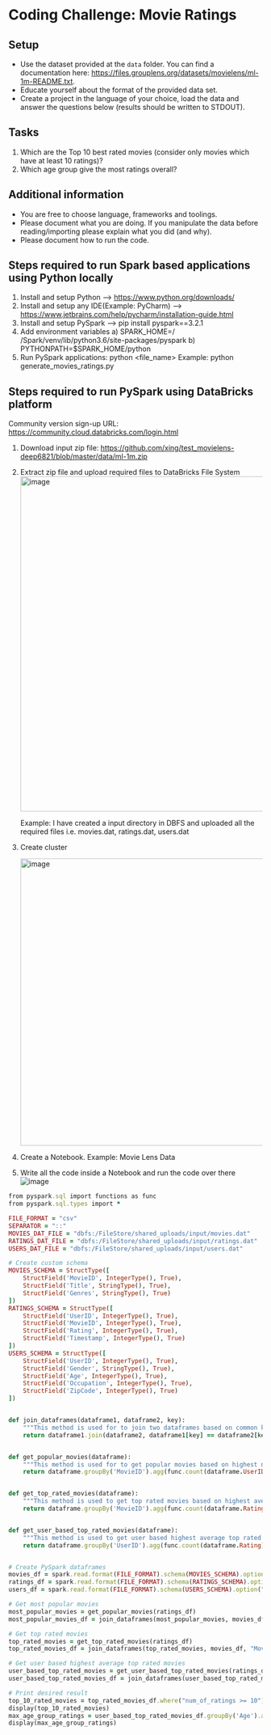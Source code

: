 # Coding Challenge: Movie Ratings

## Setup

* Use the dataset provided at the `data` folder. You can find a documentation here: https://files.grouplens.org/datasets/movielens/ml-1m-README.txt.
* Educate yourself about the format of the provided data set.
* Create a project in the language of your choice, load the data and answer the questions below (results should be written to STDOUT).

## Tasks

1. Which are the Top 10 best rated movies (consider only movies which have at least 10 ratings)?
2. Which age group give the most ratings overall?


## Additional information
* You are free to choose language, frameworks and toolings.
* Please document what you are doing. If you manipulate the data before reading/importing please explain what you did (and why).
* Please document how to run the code.


## Steps required to run Spark based applications using Python locally
1. Install and setup Python --> https://www.python.org/downloads/
2. Install and setup any IDE(Example: PyCharm) --> https://www.jetbrains.com/help/pycharm/installation-guide.html
3. Install and setup PySpark  --> pip install pyspark==3.2.1
4. Add environment variables
a) SPARK_HOME=/ <PyCharm Installation Path>/Spark/venv/lib/python3.6/site-packages/pyspark
b) PYTHONPATH=$SPARK_HOME/python
5. Run PySpark applications: python <file_name>
   Example: python generate_movies_ratings.py
   
## Steps required to run PySpark using DataBricks platform
Community version sign-up URL:  https://community.cloud.databricks.com/login.html   
   
1. Download input zip file: https://github.com/xing/test_movielens-deep6821/blob/master/data/ml-1m.zip
2. Extract zip file and upload required files to DataBricks File System
   <img width="663" alt="image" src="https://user-images.githubusercontent.com/13431228/192574190-263e4619-2c2c-43ce-8837-dd462cb8b014.png">

   Example: I have created a input directory in DBFS and uploaded all the required files i.e. movies.dat, ratings.dat, users.dat
3. Create cluster
   
   <img width="568" alt="image" src="https://user-images.githubusercontent.com/13431228/192577882-d10e196b-e923-400e-a5a7-8fcdbf98fedb.png">

4. Create a Notebook. Example: Movie Lens Data
5. Write all the code inside a Notebook and run the code over there
   ![image](https://user-images.githubusercontent.com/13431228/192579093-b4664349-2fa8-4622-9810-2c007fff83be.png)

```ruby
from pyspark.sql import functions as func
from pyspark.sql.types import *

FILE_FORMAT = "csv"
SEPARATOR = "::"
MOVIES_DAT_FILE = "dbfs:/FileStore/shared_uploads/input/movies.dat"
RATINGS_DAT_FILE = "dbfs:/FileStore/shared_uploads/input/ratings.dat"
USERS_DAT_FILE = "dbfs:/FileStore/shared_uploads/input/users.dat"

# Create custom schema
MOVIES_SCHEMA = StructType([
    StructField('MovieID', IntegerType(), True),
    StructField('Title', StringType(), True),
    StructField('Genres', StringType(), True)
])
RATINGS_SCHEMA = StructType([
    StructField('UserID', IntegerType(), True),
    StructField('MovieID', IntegerType(), True),
    StructField('Rating', IntegerType(), True),
    StructField('Timestamp', IntegerType(), True)
])
USERS_SCHEMA = StructType([
    StructField('UserID', IntegerType(), True),
    StructField('Gender', StringType(), True),
    StructField('Age', IntegerType(), True),
    StructField('Occupation', IntegerType(), True),
    StructField('ZipCode', IntegerType(), True)
])


def join_dataframes(dataframe1, dataframe2, key):
    """This method is used for to join two dataframes based on common key"""
    return dataframe1.join(dataframe2, dataframe1[key] == dataframe2[key]).drop(dataframe2[key])


def get_popular_movies(dataframe):
    """This method is used for to get popular movies based on highest number of ratings"""
    return dataframe.groupBy('MovieID').agg(func.count(dataframe.UserID).alias("num_of_ratings")).orderBy(func.col("num_of_ratings").desc())


def get_top_rated_movies(dataframe):
    """This method is used to get top rated movies based on highest average rating"""
    return dataframe.groupBy('MovieID').agg(func.count(dataframe.Rating).alias("num_of_ratings"), func.avg(dataframe.Rating).alias("avg_ratings"))


def get_user_based_top_rated_movies(dataframe):
    """This method is used to get user based highest average top rated movies"""
    return dataframe.groupBy('UserID').agg(func.count(dataframe.Rating).alias("num_of_ratings"), func.avg(dataframe.Rating).alias("avg_ratings"))


# Create PySpark dataframes
movies_df = spark.read.format(FILE_FORMAT).schema(MOVIES_SCHEMA).option("header", "false").option("sep", SEPARATOR).load(MOVIES_DAT_FILE)
ratings_df = spark.read.format(FILE_FORMAT).schema(RATINGS_SCHEMA).option("header", "false").option("sep", SEPARATOR).load(RATINGS_DAT_FILE)
users_df = spark.read.format(FILE_FORMAT).schema(USERS_SCHEMA).option("header", "false").option("sep", SEPARATOR).load(USERS_DAT_FILE)

# Get most popular movies
most_popular_movies = get_popular_movies(ratings_df)
most_popular_movies_df = join_dataframes(most_popular_movies, movies_df, "MovieID")

# Get top rated movies
top_rated_movies = get_top_rated_movies(ratings_df)
top_rated_movies_df = join_dataframes(top_rated_movies, movies_df, "MovieID")

# Get user based highest average top rated movies
user_based_top_rated_movies = get_user_based_top_rated_movies(ratings_df)
user_based_top_rated_movies_df = join_dataframes(user_based_top_rated_movies, users_df, "UserID")

# Print desired result
top_10_rated_movies = top_rated_movies_df.where("num_of_ratings >= 10").orderBy("avg_ratings", ascending=False)
display(top_10_rated_movies)
max_age_group_ratings = user_based_top_rated_movies_df.groupBy('Age').agg(func.max('num_of_ratings')).orderBy("max(num_of_ratings)", ascending=False)
display(max_age_group_ratings)

```


